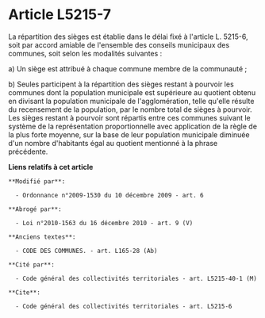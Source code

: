 # Article L5215-7

La répartition des sièges est établie dans le délai fixé à l'article L. 5215-6, soit par accord amiable de l'ensemble des
conseils municipaux des communes, soit selon les modalités suivantes : 

a) Un siège est attribué à chaque commune membre de la communauté ; 

b) Seules participent à la répartition des sièges restant à pourvoir les communes dont la population municipale est
supérieure au quotient obtenu en divisant la population municipale de l'agglomération, telle qu'elle résulte du recensement
de la population, par le nombre total de sièges à pourvoir. Les sièges restant à pourvoir sont répartis entre ces communes
suivant le système de la représentation proportionnelle avec application de la règle de la plus forte moyenne, sur la base de
leur population municipale diminuée d'un nombre d'habitants égal au quotient mentionné à la phrase précédente.

**Liens relatifs à cet article**

	**Modifié par**:

	  - Ordonnance n°2009-1530 du 10 décembre 2009 - art. 6

	**Abrogé par**:

	  - Loi n°2010-1563 du 16 décembre 2010 - art. 9 (V)

	**Anciens textes**:

	  - CODE DES COMMUNES. - art. L165-28 (Ab)

	**Cité par**:

	  - Code général des collectivités territoriales - art. L5215-40-1 (M)

	**Cite**:

	  - Code général des collectivités territoriales - art. L5215-6
